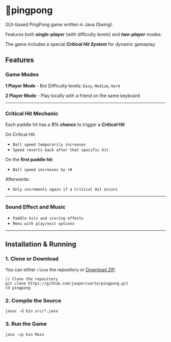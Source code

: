 
# 🏓pingpong

GUI-based PingPong game written in Java (Swing).  

Features both ***single-player*** (with difficulty levels) and ***two-player*** modes.  

The game includes a special ***Critical Hit System*** for dynamic gameplay.


## Features

### Game Modes
**1 Player Mode**
    - Bot Difficulty levels: `Easy`, `Medium`, `Hard`

**2 Player Mode**
    - Play locally with a friend on the same keyboard

---
### Critical Hit Mechanic
Each paddle hit has a ***5% chance*** to trigger a ***Critical Hit***

On Critical Hit:
  - `Ball speed temporarily increases`
  - `Speed reverts back after that specific hit`

On the **first paddle hit**:
  - `Ball speed increases by +8`

Afterwards:
  - `Only increments again if a Critical Hit occurs`

---
### Sound Effect and Music
  - `Paddle hits and scoring effects`
  - `Menu with play/exit options`

---
## Installation & Running

### 1. Clone or Download
You can either `clone` the repository or [Download ZIP](https://github.com/yourusername/pingpong/archive/refs/heads/main.zip).

```code
// Clone the repository
git clone https://github.com/jaspercuarte/pingpong.git
cd pingpong
```

### 2. Compile the Source

```code
javac -d bin src/*.java
```

### 3. Run the Game
```code
java -cp bin Main
```

